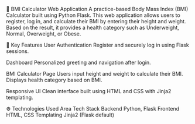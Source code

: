 🧮 BMI Calculator Web Application
A practice-based Body Mass Index (BMI) Calculator built using Python Flask. This web application allows users to register, log in, and calculate their BMI by entering their height and weight. Based on the result, it provides a health category such as Underweight, Normal, Overweight, or Obese.

🔑 Key Features
User Authentication
Register and securely log in using Flask sessions.

Dashboard
Personalized greeting and navigation after login.

BMI Calculator Page
Users input height and weight to calculate their BMI.
Displays health category based on BMI.

Responsive UI
Clean interface built using HTML and CSS with Jinja2 templating.

⚙️ Technologies Used
Area	Tech Stack
Backend	Python, Flask
Frontend	HTML, CSS
Templating	Jinja2 (Flask default)
